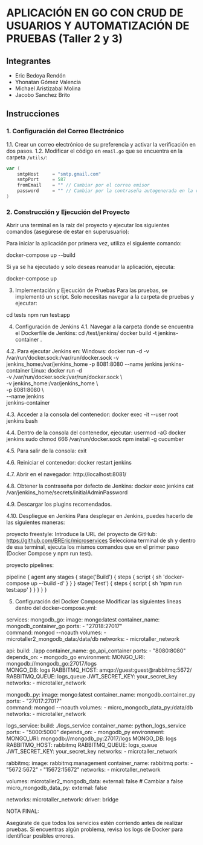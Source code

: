 # APLICACIÓN EN GO CON CRUD DE USUARIOS Y AUTOMATIZACIÓN DE PRUEBAS (Taller 2 y 3)

## Integrantes

- Eric Bedoya Rendón
- Yhonatan Gómez Valencia
- Michael Aristizabal Molina
- Jacobo Sanchez Brito

## Instrucciones

### 1. Configuración del Correo Electrónico

1.1. Crear un correo electrónico de su preferencia y activar la verificación en dos pasos.
1.2. Modificar el código en `email.go` que se encuentra en la carpeta `/utils/`:

   ```go
   var (
       smtpHost     = "smtp.gmail.com"
       smtpPort     = 587
       fromEmail    = "" // Cambiar por el correo emisor
       password     = "" // Cambiar por la contraseña autogenerada en la verificación de dos pasos
   )
```
### 2. Construcción y Ejecución del Proyecto
Abrir una terminal en la raíz del proyecto y ejecutar los siguientes comandos (asegúrese de estar en superusuario):

Para iniciar la aplicación por primera vez, utiliza el siguiente comando:

docker-compose up --build

Si ya se ha ejecutado y solo deseas reanudar la aplicación, ejecuta:

docker-compose up

3. Implementación y Ejecución de Pruebas
Para las pruebas, se implementó un script. Solo necesitas navegar a la carpeta de pruebas y ejecutar:

cd tests
npm run test:app

4. Configuración de Jenkins
4.1. Navegar a la carpeta donde se encuentra el Dockerfile de Jenkins:
cd /test/jenkins/
docker build -t jenkins-container .

4.2. Para ejecutar Jenkins en:
   Windows:
      docker run -d -v /var/run/docker.sock:/var/run/docker.sock -v jenkins_home:/var/jenkins_home -p 8081:8080 --name jenkins jenkins-container
   Linux:
      docker run -d \
  -v /var/run/docker.sock:/var/run/docker.sock \  
  -v jenkins_home:/var/jenkins_home \            
  -p 8081:8080 \                                 
  --name jenkins \
  jenkins-container

4.3. Acceder a la consola del contenedor:
docker exec -it --user root jenkins bash

4.4. Dentro de la consola del contenedor, ejecutar:
usermod -aG docker jenkins
sudo chmod 666 /var/run/docker.sock
npm install -g cucumber

4.5. Para salir de la consola:
exit

4.6. Reiniciar el contenedor:
docker restart jenkins

4.7. Abrir en el navegador: http://localhost:8081/

4.8. Obtener la contraseña por defecto de Jenkins:
docker exec jenkins cat /var/jenkins_home/secrets/initialAdminPassword

4.9. Descargar los plugins recomendados.

4.10. Despliegue en Jenkins
Para desplegar en Jenkins, puedes hacerlo de las siguientes maneras:

proyecto freestyle:
   Introduce la URL del proyecto de GitHub: https://github.com/BREric/microservices
Selecciona terminal de sh y dentro de esa terminal, ejecuta los mismos comandos que en el primer paso (Docker Compose y npm run test).

proyecto pipelines:

   pipeline {
    agent any
    stages {
        stage('Build') {
            steps {
                script {
                    sh 'docker-compose up --build -d'
                }
            }
        }
        stage('Test') {
            steps {
                script {
                    sh 'npm run test:app'
                }
            }
        }
    }
}



5. Configuración del Docker Compose
Modificar las siguientes líneas dentro del docker-compose.yml:

services:
  mongodb_go:
    image: mongo:latest
    container_name: mongodb_container_go
    ports:
      - "27018:27017"  
    command: mongod --noauth
    volumes:
      - microtaller2_mongodb_data:/data/db
    networks:
      - microtaller_network

  api:
    build: ./app
    container_name: go_api_container
    ports:
      - "8080:8080"
    depends_on:
      - mongodb_go
    environment:
      MONGO_URI: mongodb://mongodb_go:27017/logs  
      MONGO_DB: logs
      RABBITMQ_HOST: amqp://guest:guest@rabbitmq:5672/
      RABBITMQ_QUEUE: logs_queue
      JWT_SECRET_KEY: your_secret_key
    networks:
      - microtaller_network

  mongodb_py:
    image: mongo:latest
    container_name: mongodb_container_py
    ports:
      - "27017:27017"  
    command: mongod --noauth
    volumes:
      - micro_mongodb_data_py:/data/db
    networks:
      - microtaller_network

  logs_service:
    build: ./logs_service
    container_name: python_logs_service
    ports:
      - "5000:5000"
    depends_on:
      - mongodb_py
    environment:
      MONGO_URI: mongodb://mongodb_py:27017/logs
      MONGO_DB: logs
      RABBITMQ_HOST: rabbitmq
      RABBITMQ_QUEUE: logs_queue
      JWT_SECRET_KEY: your_secret_key
    networks:
      - microtaller_network

  rabbitmq:
    image: rabbitmq:management
    container_name: rabbitmq
    ports:
      - "5672:5672"
      - "15672:15672"
    networks:
      - microtaller_network

volumes:
  microtaller2_mongodb_data:
    external: false  # Cambiar a false
  micro_mongodb_data_py:
    external: false  

networks:
  microtaller_network:
    driver: bridge


NOTA FINAL:

Asegúrate de que todos los servicios estén corriendo antes de realizar pruebas.
Si encuentras algún problema, revisa los logs de Docker para identificar posibles errores.

